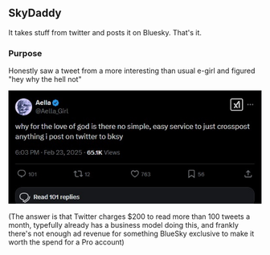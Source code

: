## SkyDaddy

It takes stuff from twitter and posts it on Bluesky. That's it. 

### Purpose

Honestly saw a tweet from a more interesting than usual e-girl and figured "hey why the hell not"

![screenshot](assets/screenshot_twt.jpg)

(The answer is that Twitter charges $200 to read more than 100 tweets a month, typefully already has a business model doing this, and frankly there's not enough ad revenue for something BlueSky exclusive to make it worth the spend for a Pro account)